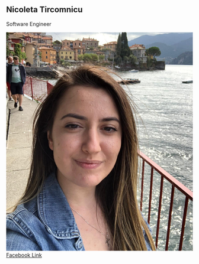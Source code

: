 ## Nicoleta Tircomnicu

Software Engineer

![profile-image](https://github.com/nicoletatircomnicu/nicoletatircomnicu.github.io/blob/main/WhatsApp%20Image%202019-09-20%20at%2020.17.47.jpeg)
[Facebook Link](https://www.facebook.com/nico.tircomnicu)
